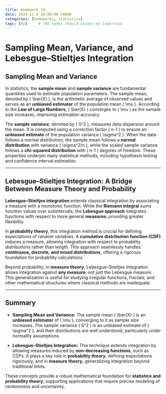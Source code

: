 ```yaml
---
title: Homework 10
date: 2024-12-9 20:00:00 +0800
categories: [homeworks, statistics]
tags: [hw]     # TAG names should always be lowercase
---
```


# Sampling Mean, Variance, and Lebesgue–Stieltjes Integration

## Sampling Mean and Variance

In statistics, the **sample mean** and **sample variance** are fundamental quantities used to estimate population parameters. The sample mean, denoted by \( \bar{X} \), is the arithmetic average of observed values and serves as an **unbiased estimator** of the population mean \( \mu \). According to the **Law of Large Numbers**, \( \bar{X} \) converges to \( \mu \) as the sample size increases, improving estimation accuracy.

The **sample variance**, denoted by \( S^2 \), measures data dispersion around the mean. It is computed using a correction factor \( n-1 \) to ensure an **unbiased estimate** of the population variance \( \sigma^2 \). When the data follows a normal distribution, the sample mean follows a **normal distribution** with variance \( \sigma^2/n \), while the scaled sample variance follows a **chi-squared distribution** with \( n-1 \) degrees of freedom. These properties underpin many statistical methods, including hypothesis testing and confidence interval estimation.

---

## Lebesgue–Stieltjes Integration: A Bridge Between Measure Theory and Probability

**Lebesgue–Stieltjes integration** extends classical integration by associating a measure with a monotonic function. While the **Riemann integral** sums function values over subintervals, the **Lebesgue approach** integrates functions with respect to more general **measures**, providing greater flexibility.

In **probability theory**, this integration method is crucial for defining expectations of random variables. A **cumulative distribution function (CDF)** induces a measure, allowing integration with respect to probability distributions rather than length. This approach seamlessly handles **continuous, discrete, and mixed distributions**, offering a rigorous foundation for probability calculations.

Beyond probability, in **measure theory**, Lebesgue–Stieltjes integration allows integration against **any measure**, not just the Lebesgue measure. This generalization is useful for studying irregular functions, fractals, and other mathematical structures where classical methods are inadequate.

---

## Summary

- **Sampling Mean and Variance:** The sample mean \( \bar{X} \) is an **unbiased estimator** of \( \mu \), converging to it as sample size increases. The sample variance \( S^2 \) is an unbiased estimate of \( \sigma^2 \), and their distributions are well understood, particularly under normality assumptions.

- **Lebesgue–Stieltjes Integration:** This technique extends integration by allowing measures induced by **non-decreasing functions**, such as CDFs. It plays a key role in **probability theory**, defining expectations rigorously, and in **measure theory**, generalizing integration beyond traditional limits.

These concepts provide a robust mathematical foundation for **statistics and probability theory**, supporting applications that require precise modeling of randomness and uncertainty.

